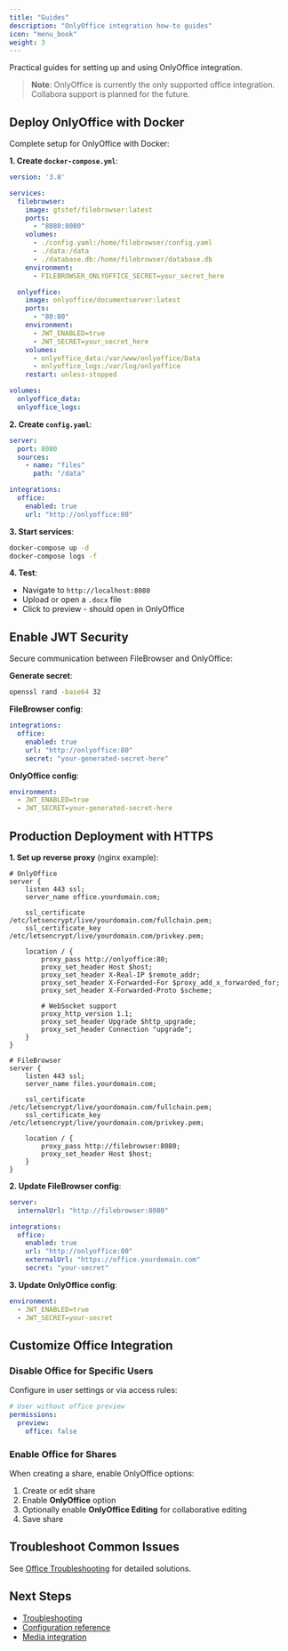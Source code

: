 ```yaml
---
title: "Guides"
description: "OnlyOffice integration how-to guides"
icon: "menu_book"
weight: 3
---
```


Practical guides for setting up and using OnlyOffice integration.

> **Note**: OnlyOffice is currently the only supported office integration. Collabora support is planned for the future.

## Deploy OnlyOffice with Docker

Complete setup for OnlyOffice with Docker:

**1. Create `docker-compose.yml`**:

```yaml
version: '3.8'

services:
  filebrowser:
    image: gtstef/filebrowser:latest
    ports:
      - "8080:8080"
    volumes:
      - ./config.yaml:/home/filebrowser/config.yaml
      - ./data:/data
      - ./database.db:/home/filebrowser/database.db
    environment:
      - FILEBROWSER_ONLYOFFICE_SECRET=your_secret_here

  onlyoffice:
    image: onlyoffice/documentserver:latest
    ports:
      - "80:80"
    environment:
      - JWT_ENABLED=true
      - JWT_SECRET=your_secret_here
    volumes:
      - onlyoffice_data:/var/www/onlyoffice/Data
      - onlyoffice_logs:/var/log/onlyoffice
    restart: unless-stopped

volumes:
  onlyoffice_data:
  onlyoffice_logs:
```

**2. Create `config.yaml`**:

```yaml
server:
  port: 8080
  sources:
    - name: "files"
      path: "/data"

integrations:
  office:
    enabled: true
    url: "http://onlyoffice:80"
```

**3. Start services**:

```bash
docker-compose up -d
docker-compose logs -f
```

**4. Test**:
- Navigate to `http://localhost:8080`
- Upload or open a `.docx` file
- Click to preview - should open in OnlyOffice

## Enable JWT Security

Secure communication between FileBrowser and OnlyOffice:

**Generate secret**:
```bash
openssl rand -base64 32
```

**FileBrowser config**:
```yaml
integrations:
  office:
    enabled: true
    url: "http://onlyoffice:80"
    secret: "your-generated-secret-here"
```

**OnlyOffice config**:
```yaml
environment:
  - JWT_ENABLED=true
  - JWT_SECRET=your-generated-secret-here
```

## Production Deployment with HTTPS

**1. Set up reverse proxy** (nginx example):

```nginx
# OnlyOffice
server {
    listen 443 ssl;
    server_name office.yourdomain.com;

    ssl_certificate /etc/letsencrypt/live/yourdomain.com/fullchain.pem;
    ssl_certificate_key /etc/letsencrypt/live/yourdomain.com/privkey.pem;

    location / {
        proxy_pass http://onlyoffice:80;
        proxy_set_header Host $host;
        proxy_set_header X-Real-IP $remote_addr;
        proxy_set_header X-Forwarded-For $proxy_add_x_forwarded_for;
        proxy_set_header X-Forwarded-Proto $scheme;
        
        # WebSocket support
        proxy_http_version 1.1;
        proxy_set_header Upgrade $http_upgrade;
        proxy_set_header Connection "upgrade";
    }
}

# FileBrowser
server {
    listen 443 ssl;
    server_name files.yourdomain.com;

    ssl_certificate /etc/letsencrypt/live/yourdomain.com/fullchain.pem;
    ssl_certificate_key /etc/letsencrypt/live/yourdomain.com/privkey.pem;

    location / {
        proxy_pass http://filebrowser:8080;
        proxy_set_header Host $host;
    }
}
```

**2. Update FileBrowser config**:

```yaml
server:
  internalUrl: "http://filebrowser:8080"

integrations:
  office:
    enabled: true
    url: "http://onlyoffice:80"
    externalUrl: "https://office.yourdomain.com"
    secret: "your-secret"
```

**3. Update OnlyOffice config**:

```yaml
environment:
  - JWT_ENABLED=true
  - JWT_SECRET=your-secret
```

## Customize Office Integration

### Disable Office for Specific Users

Configure in user settings or via access rules:

```yaml
# User without office preview
permissions:
  preview:
    office: false
```

### Enable Office for Shares

When creating a share, enable OnlyOffice options:

1. Create or edit share
2. Enable **OnlyOffice** option
3. Optionally enable **OnlyOffice Editing** for collaborative editing
4. Save share

## Troubleshoot Common Issues

See [Office Troubleshooting](/docs/integrations/office/troubleshooting/) for detailed solutions.

## Next Steps

- [Troubleshooting](/docs/integrations/office/troubleshooting/)
- [Configuration reference](/docs/integrations/office/configuration/)
- [Media integration](/docs/integrations/media/)
